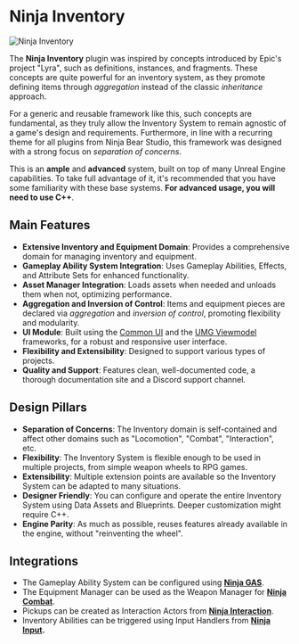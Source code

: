 # Ninja Inventory
<primary-label ref="inventory"/>

![Ninja Inventory](inv_feature.png "Ninja Inventory")

The **Ninja Inventory** plugin was inspired by concepts introduced by Epic's project "Lyra", such as definitions, instances, 
and fragments. These concepts are quite powerful for an inventory system, as they promote defining items through _aggregation_ 
instead of the classic _inheritance_ approach.

For a generic and reusable framework like this, such concepts are fundamental, as they truly allow the Inventory System 
to remain agnostic of a game's design and requirements. Furthermore, in line with a recurring theme for all plugins from 
Ninja Bear Studio, this framework was designed with a strong focus on _separation of concerns_.

This is an **ample** and **advanced** system, built on top of many Unreal Engine capabilities. To take full advantage of
it, it's recommended that you have some familiarity with these base systems. **For advanced usage, you will need to use C++**.

## Main Features

- **Extensive Inventory and Equipment Domain**: Provides a comprehensive domain for managing inventory and equipment.
- **Gameplay Ability System Integration**: Uses Gameplay Abilities, Effects, and Attribute Sets for enhanced functionality.
- **Asset Manager Integration**: Loads assets when needed and unloads them when not, optimizing performance.
- **Aggregation and Inversion of Control**: Items and equipment pieces are declared via _aggregation_ and _inversion of control_, promoting flexibility and modularity.
- **UI Module**: Built using the [Common UI][4] and the [UMG Viewmodel][5] frameworks, for a robust and responsive user interface.
- **Flexibility and Extensibility**: Designed to support various types of projects.
- **Quality and Support**: Features clean, well-documented code, a thorough documentation site and a Discord support channel.

## Design Pillars

- **Separation of Concerns**: The Inventory domain is self-contained and affect other domains such as "Locomotion", "Combat", "Interaction", etc.
- **Flexibility**: The Inventory System is flexible enough to be used in multiple projects, from simple weapon wheels to RPG games.
- **Extensibility**: Multiple extension points are available so the Inventory System can be adapted to many situations.
- **Designer Friendly**: You can configure and operate the entire Inventory System using Data Assets and Blueprints. Deeper customization might require C++.
- **Engine Parity**: As much as possible, reuses features already available in the engine, without "reinventing the wheel".

## Integrations

- The Gameplay Ability System can be configured using **[Ninja GAS][6]**.
- The Equipment Manager can be used as the Weapon Manager for **[Ninja Combat][7]**.
- Pickups can be created as Interaction Actors from **[Ninja Interaction][8]**. 
- Inventory Abilities can be triggered using Input Handlers from **[Ninja Input][9].** 

[1]: https://www.unrealengine.com/marketplace/product/ninja-inventory
[2]: https://dev.epicgames.com/documentation/en-us/unreal-engine/gameplay-ability-system-for-unreal-engine
[3]: https://dev.epicgames.com/documentation/en-us/unreal-engine/asset-management-in-unreal-engine
[4]: https://dev.epicgames.com/documentation/en-us/unreal-engine/common-ui-quickstart-guide-for-unreal-engine
[5]: https://dev.epicgames.com/documentation/en-us/unreal-engine/umg-viewmodel
[6]: gas_overview.md
[7]: cbt_overview.md
[8]: int_overview.md
[9]: ipt_overview.md